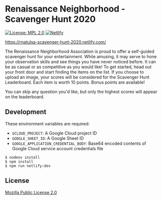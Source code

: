 # Renaissance Neighborhood - Scavenger Hunt 2020

[![License: MPL 2.0](https://img.shields.io/badge/License-MPL%202.0-brightgreen.svg)](https://opensource.org/licenses/MPL-2.0)
[![Netlify](https://img.shields.io/netlify/c2b6f921-249f-41d7-97d3-d372f650bc0d?label=Netlify)](https://app.netlify.com/sites/rnatulsa-scavenger-hunt-2020/deploys)

https://rnatulsa-scavenger-hunt-2020.netlify.com/

The Renaissance Neighborhood Association is proud to offer a self-guided scavenger hunt for your entertainment. While amusing, it may serve to hone your observation skills and see things you have never noticed before. It can be as casual or as competitive as you would like!  To get started, head out your front door and start finding the items on the list. If you choose to upload an image, your scores will be considered for the Scavenger Hunt Leaderboard. Each item is worth 10 points. Bonus points are available! 

You can skip any question you'd like, but only the highest scores will appear on the leaderboard. 

## Development

These environment variables are required:

- `GCLOUD_PROJECT`: A Google Cloud project ID
- `GOOGLE_SHEET_ID`: A Google Sheet ID
- `GOOGLE_APPLICATION_CREDENTIAL_BODY`: Base64 encoded contents of Google Cloud service account credentials file

```console
$ nodenv install
$ npm install
$ npm run netlify:dev
```

## License

[Mozilla Public License 2.0](LICENSE)
